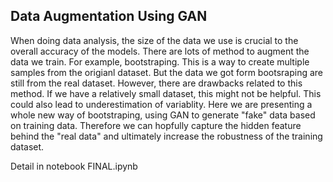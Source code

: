 ## Data Augmentation Using GAN 
When doing data analysis, the size of the data we use is crucial to the overall accuracy of the models. There are lots of method to augment the data we train. For example, bootstraping. This is a way to create multiple samples from the origianl dataset. But the data we got form bootsraping are still from the real dataset. However, there are drawbacks related to this method. If we have a relatively small dataset, this might not be helpful. This could also lead to underestimation of variablity. Here we are presenting a whole new way of bootstraping, using GAN to generate "fake" data based on training data. Therefore we can hopfully capture the hidden feature behind the "real data" and ultimately increase the robustness of the training dataset. 

Detail in notebook FINAL.ipynb
